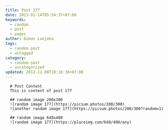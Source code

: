 ```yaml
---
title: Post 177
date: 2013-01-14T05:54:37+07:00
keywords:
  - random
  - post
  - pages
author: Dimas Lanjaka
tags:
  - random post
  - untagged
category:
  - random post
  - uncategorized
updated: 2012-11-08T10:18:38+07:00
---
```


      # Post Content
      This is content of post 177

      ## random image 200x300
      ![random image 177](https://picsum.photos/200/300)
      ![another random image 177](https://picsum.photos/200/300?random=1)

      ## random image 640x480
      ![random image 177](https://placeimg.com/640/480/any)
      
